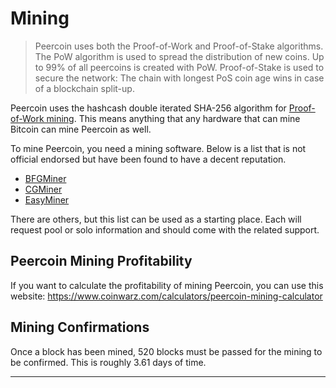 # Mining

>Peercoin uses both the Proof-of-Work and Proof-of-Stake algorithms. The PoW algorithm is used to spread the distribution of new coins. Up to 99% of all peercoins is created with PoW. Proof-of-Stake is used to secure the network: The chain with longest PoS coin age wins in case of a blockchain split-up.

Peercoin uses the hashcash double iterated SHA-256 algorithm for [Proof-of-Work mining](https://en.bitcoin.it/wiki/Proof_of_work). This means anything that any hardware that can mine Bitcoin can mine Peercoin as well.

To mine Peercoin, you need a mining software. Below is a list that is not official endorsed but have been found to have a decent reputation.

* [BFGMiner](http://bfgminer.org/)
* [CGMiner](https://github.com/ckolivas/cgminer)
* [EasyMiner](https://easyminer.net/)

There are others, but this list can be used as a starting place.  Each will request pool or solo information and should come with the related support.

## Peercoin Mining Profitability

If you want to calculate the profitability of mining Peercoin, you can use this website: https://www.coinwarz.com/calculators/peercoin-mining-calculator

## Mining Confirmations

 Once a block has been mined, 520 blocks must be passed for the mining to be confirmed. This is roughly 3.61 days of time.

---
